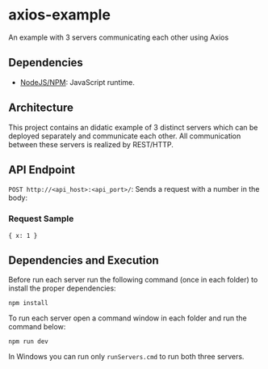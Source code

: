 # axios-example
An example with 3 servers communicating each other using Axios

## Dependencies
- [NodeJS/NPM](https://nodejs.org/en/): JavaScript runtime.

## Architecture
This project contains an didatic example of 3 distinct servers which can be deployed separately and communicate each other. All communication between these servers is realized by REST/HTTP.

## API Endpoint
`POST http://<api_host>:<api_port>/`: Sends a request with a number in the body:

### Request Sample
``
{
    x: 1
}
``

## Dependencies and Execution
Before run each server run the following command (once in each folder) to install the proper dependencies:

`npm install`

To run each server open a command window in each folder and run the command below:

`npm run dev`

In Windows you can run only `runServers.cmd` to run both three servers.